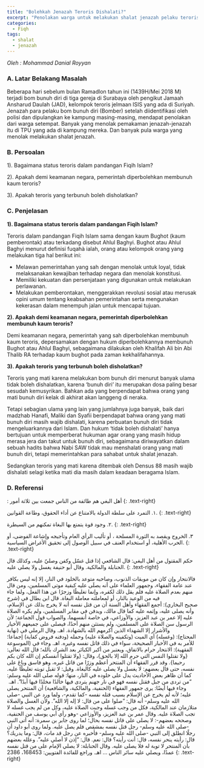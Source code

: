 ```yaml
---
title: "Bolehkah Jenazah Teroris Dishalati?"
excerpt: "Penolakan warga untuk melakukan shalat jenazah pelaku teroris"
categories:
  - Fiqh
tags:
  - shalat
  - jenazah
---
```

_Oleh : Mohammad Danial Royyan_

### A. Latar Belakang Masalah

Beberapa hari sebelum bulan Ramadlon tahun ini (1439H/Mei 2018 M) terjadi bom bunuh diri di tiga gereja di Surabaya oleh pengikut Jamaah Ansharud Daulah (JAD), kelompok teroris jelmaan ISIS yang ada di Suriyah.
Jenazah para pelaku bom bunuh diri (Bomber) setelah diidentifikasi oleh polisi dan dipulangkan ke kampung masing-masing, mendapat penolakan dari warga setempat. Banyak yang menolak pemakaman jenazah-jenazah itu di TPU yang ada di kampung mereka. Dan banyak pula warga yang menolak melakukan shalat jenazah.

### B. Persoalan

1). Bagaimana status teroris dalam pandangan Fiqih Islam?

2). Apakah demi keamanan negara, pemerintah diperbolehkan membunuh kaum teroris?

3). Apakah teroris yang terbunuh boleh disholatkan?

### C. Penjelasan

**1). Bagaimana status teroris dalam pandangan Fiqih Islam?**

Teroris dalam pandangan Fiqih Islam sama dengan kaum Bughot (kaum pemberontak) atau terkadang disebut Ahlul Baghyi. Bughot atau Ahlul Baghyi menurut definisi fuqahà ialah, orang atau kelompok orang yang melakukan tiga hal berikut ini:

- Melawan pemerintahan yang sah dengan menolak untuk loyal, tidak melaksanakan kewajiban terhadap negara dan menolak konstitusi. 
- Memiliki kekuatan dan persenjataan yang digunakan untuk melakukan perlawanan. 
- Melakukan pemberontakan, menggerakkan revolusi sosial atau merusak opini umum tentang keabsahan pemerintahan serta mengunakan kekerasan dalam menempuh jalan untuk mencapai tujuan.

**2). Apakah demi keamanan negara, pemerintah diperbolehkan membunuh kaum teroris?**

Demi keamanan negara, pemerintah yang sah diperbolehkan membunuh kaum teroris, depersamakan dengan hukum diperbolehkannya membunuh Bughot atau Ahlul Baghyi, sebagaimana dilakukan oleh Khalifah Ali bin Abi Thalib RA terhadap kaum bughot pada zaman kekhalifahannya.

**3). Apakah teroris yang terbunuh boleh disholatkan?**

Teroris yang mati karena melakukan bom bunuh diri menurut banyak ulama tidak boleh dishalatkan, karena ‘bunuh diri’ itu merupakan dosa paling besar sesudah kemusyrikan. Bahkan ada yang berpendapat bahwa orang yang mati bunuh diri kelak di akhirat akan langgeng di neraka.

Tetapi sebagian ulama yang lain yang jumlahnya juga banyak, baik dari madzhab Hanafi, Maliki dan Syafii berpendapat bahwa orang yang mati bunuh diri masih wajib dishalati, karena perbuatan bunuh diri tidak mengeluarkannya dari Islam. Dan hukum ‘tidak boleh dishalati’ hanya bertujuan untuk memperberat hukuman agar orang yang masih hidup merasa jera dan takut untuk bunuh diri, sebagaimana diriwayatkan dalam sebuah hadits bahwa Nabi SAW tidak mau menshalati orang yang mati bunuh diri, tetapi memerintahkan para sahabat untuk shalat jenazah.

Sedangkan teroris yang mati karena ditembak oleh Densus 88 masih wajib dishalati selagi ketika mati dia masih dalam keadaan beragama Islam.

### D. Referensi

: أهل البغي هم طائفة من الناس جمعت بين ثلاثة أمور
{: .text-right}

١. التمرد على سلطة الدولة بالامتناع عن أداء الحقوق، وطاعة القوانين.
{: .text-right}

٢. وجود قوة يتمتع بها البغاة تمكنهم من السيطرة.
{: .text-right}

٣. الخروج ويقصد به الثورة المسلحة ، أو تأليب الرأي العام وتأجيجه وإشاعة الفوضى، أو الحرب الأهلية، أو استخدام العنف في سبيل الوصول إلى تحقيق الأغراض السياسية.
{: .text-right}

حكم المقتول من أهل البغي: قال الشافعي إذا قتل غسّل وكفن وصليّ عليه، وكذلك قال الحنابلة والمالكية. وقال أبو حنيفة يغسل ولا يصلى عليه.
{: .text-right}

فالانتحار وإن كان من موبقات الذنوب، وصاحبه متوعد بالخلود في النار، إلا إنه ليس بكافر عند عامة الفقهاء، وجمهور العلماء على أنه يصلَى عليه كبقية موتى المسلمين، ومن قال منهم بعدم الصلاة عليه فلم يقل ذلك لكفره، وإنما تغليظًا وزجرًا عن هذا الفعل، ولما جاء فيه من الوعيد بالنار، أو لمعاملته معاملة البغاة. قال ابن بطال في (شرح صحيح البخاري): أجمع الفقهاء وأهل السنة أن من قتل نفسه أنه لا يخرج بذلك عن الإسلام، وأنه يصلى عليه، وإثمه عليه كما قال مالك، ويدفن في مقابر المسلمين، ولم يكره الصلاة عليه إلا عمر بن عبد العزيز، والأوزاعي، في خاصة أنفسهما، والصواب قول الجماعة؛ لأن الرسول سن الصلاة على المسلمين، ولم يستثن منهم أحدًا، فيصلى على جميعهم الأخيار والأشرار إلا الشهداء الذين أكرمهم الله بالشهادة. اهـ. وقال الرملي في (نهاية المحتاج): (وغسله) أي الميت (وتكفينه والصلاة عليه) وحمله (ودفنه فروض كفاية) إجماعا؛ للأمر به في الأخبار الصحيحة، سواء في ذلك قاتل نفسه وغيره. اهـ. وجاء في (الموسوعة الفقهية): الانتحار حرام بالاتفاق، ويعتبر من أكبر الكبائر بعد الشرك بالله؛ قال الله تعالى: {ولا تقتلوا النفس التي حرم الله إلا بالحق}، وقال: {ولا تقتلوا أنفسكم إن الله كان بكم رحيما}. وقد قرر الفقهاء أن المنتحر أعظم وزرًا من قاتل غيره، وهو فاسق وباغ على نفسه، حتى قال بعضهم: لا يغسل ولا يصلى عليه كالبغاة. وقيل: لا تقبل توبته تغليظًا عليه. كما أن ظاهر بعض الأحاديث يدل على خلوده في النار، منها: قوله صلى الله عليه وسلم: “من تردى من جبل فقتل نفسه فهو في نار جهنم يتردى فيها خالدًا مخلدًا فيها أبدًا”. اهـ.  وجاء فيها أيضًا: يرى جمهور الفقهاء (الحنفية، والمالكية، والشافعية) أن المنتحر يصلى عليه؛ لأنه لم يخرج عن الإسلام بسبب قتله نفسه -كما تقدم-، ولما ورد عن النبي -صلى الله عليه وسلم- أنه قال: “صلوا على من قال: لا إله إلا الله”. ولأن الغسل والصلاة متلازمان عند المالكية، فكل من وجب غسله وجبت الصلاة عليه، وكل من لم يجب غسله لا تجب الصلاة عليه. وقال عمر بن عبد العزيز، والأوزاعي -وهو رأي أبي يوسف من الحنفية، وصححه بعضهم-: لا يصلى على قاتل نفسه بحال؛ لما روى جابر بن سمرة: أنه أتى النبي -صلى الله عليه وسلم- رجل قتل نفسه بمشقص فلم يصل عليه. ولما روى أبو داود أن رجلًا انطلق إلى النبي -صلى الله عليه وسلم- فأخبره عن رجل قد مات، قال: وما يدريك؟ قال: رأيته ينحر نفسه، قال: أنت رأيته؟ قال: نعم. قال: “إذن لا أصلي عليه”. وعلله بعضهم بأن المنتحر لا توبة له فلا يصلى عليه. وقال الحنابلة: لا يصلي الإمام على من قتل نفسه عمدًا، ويصلي عليه سائر الناس … اهـ. وراجع للفائدة الفتويين: 168453، 2386
{: .text-right}
